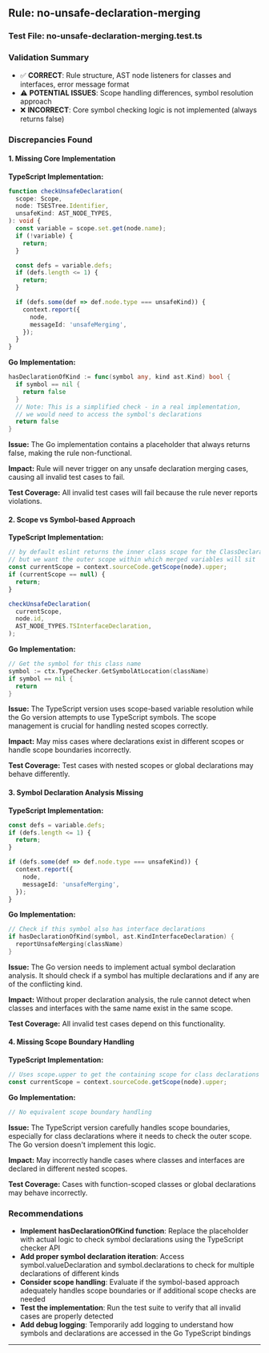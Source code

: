 ## Rule: no-unsafe-declaration-merging

### Test File: no-unsafe-declaration-merging.test.ts

### Validation Summary
- ✅ **CORRECT**: Rule structure, AST node listeners for classes and interfaces, error message format
- ⚠️ **POTENTIAL ISSUES**: Scope handling differences, symbol resolution approach
- ❌ **INCORRECT**: Core symbol checking logic is not implemented (always returns false)

### Discrepancies Found

#### 1. Missing Core Implementation
**TypeScript Implementation:**
```typescript
function checkUnsafeDeclaration(
  scope: Scope,
  node: TSESTree.Identifier,
  unsafeKind: AST_NODE_TYPES,
): void {
  const variable = scope.set.get(node.name);
  if (!variable) {
    return;
  }

  const defs = variable.defs;
  if (defs.length <= 1) {
    return;
  }

  if (defs.some(def => def.node.type === unsafeKind)) {
    context.report({
      node,
      messageId: 'unsafeMerging',
    });
  }
}
```

**Go Implementation:**
```go
hasDeclarationOfKind := func(symbol any, kind ast.Kind) bool {
  if symbol == nil {
    return false
  }
  // Note: This is a simplified check - in a real implementation,
  // we would need to access the symbol's declarations
  return false
}
```

**Issue:** The Go implementation contains a placeholder that always returns false, making the rule non-functional.

**Impact:** Rule will never trigger on any unsafe declaration merging cases, causing all invalid test cases to fail.

**Test Coverage:** All invalid test cases will fail because the rule never reports violations.

#### 2. Scope vs Symbol-based Approach
**TypeScript Implementation:**
```typescript
// by default eslint returns the inner class scope for the ClassDeclaration node
// but we want the outer scope within which merged variables will sit
const currentScope = context.sourceCode.getScope(node).upper;
if (currentScope == null) {
  return;
}

checkUnsafeDeclaration(
  currentScope,
  node.id,
  AST_NODE_TYPES.TSInterfaceDeclaration,
);
```

**Go Implementation:**
```go
// Get the symbol for this class name
symbol := ctx.TypeChecker.GetSymbolAtLocation(className)
if symbol == nil {
  return
}
```

**Issue:** The TypeScript version uses scope-based variable resolution while the Go version attempts to use TypeScript symbols. The scope management is crucial for handling nested scopes correctly.

**Impact:** May miss cases where declarations exist in different scopes or handle scope boundaries incorrectly.

**Test Coverage:** Test cases with nested scopes or global declarations may behave differently.

#### 3. Symbol Declaration Analysis Missing
**TypeScript Implementation:**
```typescript
const defs = variable.defs;
if (defs.length <= 1) {
  return;
}

if (defs.some(def => def.node.type === unsafeKind)) {
  context.report({
    node,
    messageId: 'unsafeMerging',
  });
}
```

**Go Implementation:**
```go
// Check if this symbol also has interface declarations
if hasDeclarationOfKind(symbol, ast.KindInterfaceDeclaration) {
  reportUnsafeMerging(className)
}
```

**Issue:** The Go version needs to implement actual symbol declaration analysis. It should check if a symbol has multiple declarations and if any are of the conflicting kind.

**Impact:** Without proper declaration analysis, the rule cannot detect when classes and interfaces with the same name exist in the same scope.

**Test Coverage:** All invalid test cases depend on this functionality.

#### 4. Missing Scope Boundary Handling
**TypeScript Implementation:**
```typescript
// Uses scope.upper to get the containing scope for class declarations
const currentScope = context.sourceCode.getScope(node).upper;
```

**Go Implementation:**
```go
// No equivalent scope boundary handling
```

**Issue:** The TypeScript version carefully handles scope boundaries, especially for class declarations where it needs to check the outer scope. The Go version doesn't implement this logic.

**Impact:** May incorrectly handle cases where classes and interfaces are declared in different nested scopes.

**Test Coverage:** Cases with function-scoped classes or global declarations may behave incorrectly.

### Recommendations
- **Implement hasDeclarationOfKind function**: Replace the placeholder with actual logic to check symbol declarations using the TypeScript checker API
- **Add proper symbol declaration iteration**: Access symbol.valueDeclaration and symbol.declarations to check for multiple declarations of different kinds
- **Consider scope handling**: Evaluate if the symbol-based approach adequately handles scope boundaries or if additional scope checks are needed
- **Test the implementation**: Run the test suite to verify that all invalid cases are properly detected
- **Add debug logging**: Temporarily add logging to understand how symbols and declarations are accessed in the Go TypeScript bindings

---